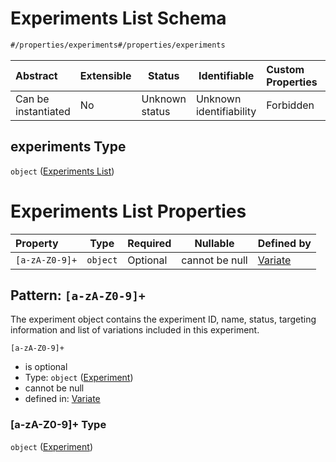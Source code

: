 # Experiments List Schema

```txt
#/properties/experiments#/properties/experiments
```




| Abstract            | Extensible | Status         | Identifiable            | Custom Properties | Additional Properties | Access Restrictions | Defined In                                                                 |
| :------------------ | ---------- | -------------- | ----------------------- | :---------------- | --------------------- | ------------------- | -------------------------------------------------------------------------- |
| Can be instantiated | No         | Unknown status | Unknown identifiability | Forbidden         | Allowed               | none                | [variate.schema.json\*](../out/variate.schema.json "open original schema") |

## experiments Type

`object` ([Experiments List](variate-properties-experiments-list.md))

# Experiments List Properties

| Property       | Type     | Required | Nullable       | Defined by                                                                                                                                                                                   |
| :------------- | -------- | -------- | -------------- | :------------------------------------------------------------------------------------------------------------------------------------------------------------------------------------------- |
| `[a-zA-Z0-9]+` | `object` | Optional | cannot be null | [Variate](variate-properties-experiments-list-patternproperties-experiment.md "https&#x3A;//variate.ca/definitions/experiment.json#/properties/experiments/patternProperties/\[a-zA-Z0-9]+") |

## Pattern: `[a-zA-Z0-9]+`

The experiment object contains the experiment ID, name, status, targeting information and list of variations included in this experiment.


`[a-zA-Z0-9]+`

-   is optional
-   Type: `object` ([Experiment](variate-properties-experiments-list-patternproperties-experiment.md))
-   cannot be null
-   defined in: [Variate](variate-properties-experiments-list-patternproperties-experiment.md "https&#x3A;//variate.ca/definitions/experiment.json#/properties/experiments/patternProperties/\[a-zA-Z0-9]+")

### \[a-zA-Z0-9]+ Type

`object` ([Experiment](variate-properties-experiments-list-patternproperties-experiment.md))
